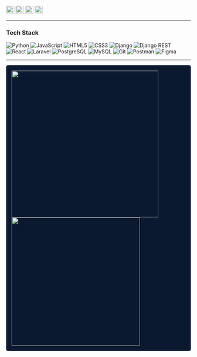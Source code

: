 [<img src="https://img.shields.io/badge/Portfolio-000000?style=flat-square&logo=firefox&logoColor=white" height="22">](https://www.karkiankit.com.np/)
[<img src="https://img.shields.io/badge/LinkedIn-0077B5?style=flat-square&logo=linkedin&logoColor=white" height="22">](https://linkedin.com/in/ankitkarki27)
[<img src="https://img.shields.io/badge/Gmail-D14836?style=flat-square&logo=gmail&logoColor=white" height="22">](mailto:ankitkarki8088@gmail.com)
[<img src="https://img.shields.io/badge/GitHub-181717?style=flat-square&logo=github&logoColor=white" height="22">](https://github.com/ankitkarki27)

---
### Tech Stack
![Python](https://img.shields.io/badge/-Python-3776AB?style=for-the-badge&logo=python&logoColor=white)
![JavaScript](https://img.shields.io/badge/-JavaScript-F7DF1E?style=for-the-badge&logo=javascript&logoColor=black)
![HTML5](https://img.shields.io/badge/-HTML5-E34F26?style=for-the-badge&logo=html5&logoColor=white)
![CSS3](https://img.shields.io/badge/-CSS3-1572B6?style=for-the-badge&logo=css3&logoColor=white)
![Django](https://img.shields.io/badge/-Django-092E20?style=for-the-badge&logo=django&logoColor=white)
![Django REST](https://img.shields.io/badge/-Django_REST-ff1709?style=for-the-badge&logo=django&logoColor=white)
![React](https://img.shields.io/badge/-React-61DAFB?style=for-the-badge&logo=react&logoColor=black)
![Laravel](https://img.shields.io/badge/-Laravel-FF2D20?style=for-the-badge&logo=laravel&logoColor=white)
![PostgreSQL](https://img.shields.io/badge/-PostgreSQL-4169E1?style=for-the-badge&logo=postgresql&logoColor=white)
![MySQL](https://img.shields.io/badge/-MySQL-4479A1?style=for-the-badge&logo=mysql&logoColor=white)
![Git](https://img.shields.io/badge/-Git-F05032?style=for-the-badge&logo=git&logoColor=white)
![Postman](https://img.shields.io/badge/-Postman-FF6C37?style=for-the-badge&logo=postman&logoColor=white)
![Figma](https://img.shields.io/badge/-Figma-F24E1E?style=for-the-badge&logo=figma&logoColor=white)

---
<div style="background-color: #0a192f; padding: 15px; border-radius: 5px;">
<img src="https://github-readme-stats.vercel.app/api?username=ankitkarki27&show_icons=true&theme=dark" width="400">
<img src="https://github-readme-stats.vercel.app/api/top-langs/?username=ankitkarki27&layout=compact&theme=dark" width="350">
</div>
